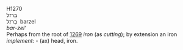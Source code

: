 H1270  
בּרזל  
בַּרזֶל ‎ barzel  
*bar-zel‘*  
Perhaps from the root of [1269](h1269) *iron* (as *cutting*); by
extension an iron *implement: -* (ax) head, iron.  
